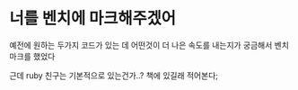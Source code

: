 # 너를 벤치에 마크해주겠어

예전에 원하는 두가지 코드가 있는 데 어떤것이 더 나은 속도를 내는지가 궁금해서 벤치마크를 했었다

근데 ruby 친구는 기본적으로 있는건가..? 책에 있길래 적어본다;